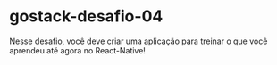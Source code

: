 # gostack-desafio-04

Nesse desafio, você deve criar uma aplicação para treinar o que você aprendeu até agora no React-Native!
